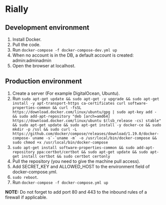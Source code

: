 # Rially

## Development environment
1. Install Docker.
1. Pull the code.
1. Run `docker-compose -f docker-compose-dev.yml up`
1. When no account is in the DB, a default account is created: admin:adminadmin
1. Open the browser at localhost.

## Production environment

1. Create a server (For example DigitalOcean, Ubuntu).
1. Run ```sudo apt-get update && sudo apt-get -y upgrade && sudo apt-get install -y apt-transport-https ca-certificates curl software-properties-common && curl -fsSL https://download.docker.com/linux/ubuntu/gpg | sudo apt-key add - && sudo add-apt-repository "deb [arch=amd64] https://download.docker.com/linux/ubuntu $(lsb_release -cs) stable" && sudo apt-get update && sudo apt-get install -y docker-ce && sudo mkdir -p /ssl && sudo curl -L https://github.com/docker/compose/releases/download/1.19.0/docker-compose-`uname -s`-`uname -m` -o /usr/local/bin/docker-compose && sudo chmod +x /usr/local/bin/docker-compose```
1. `sudo apt-get install software-properties-common && sudo add-apt-repository ppa:certbot/certbot && sudo apt-get update && sudo apt-get install certbot && sudo certbot certonly`
1. Pull the repository (you need to give the machine pull access).
1. Add SECRET_KEY and ALLOWED_HOST to the environment field of docker-compose.yml.
1. `sudo reboot`.
1. Run `docker-compose -f docker-compose.yml up`

**NOTE:** Do not forget to add port 80 and 443 to the inbound rules of a firewall if applicable.
